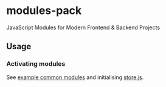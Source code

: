 # modules-pack
JavaScript Modules for Modern Frontend &amp; Backend Projects

## Usage

### Activating modules
See [example common modules](src/common/index.js) and initialising [store.js](src/common/store.js).
